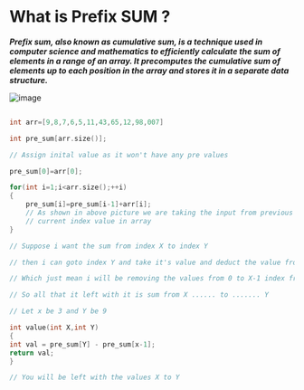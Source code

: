 # What is Prefix SUM ?

***Prefix sum, also known as cumulative sum, is a technique used in computer science and mathematics to efficiently calculate the sum of elements in a range of an array. It precomputes the cumulative sum of elements up to each position in the array and stores it in a separate data structure.***

![image](https://miro.medium.com/v2/resize:fit:1100/format:webp/0*tdHeYDX4Wi15UeL5.jpg)

```cpp

int arr=[9,8,7,6,5,11,43,65,12,98,007]

int pre_sum[arr.size()];

// Assign inital value as it won't have any pre values 

pre_sum[0]=arr[0];

for(int i=1;i<arr.size();++i)
{
    pre_sum[i]=pre_sum[i-1]+arr[i];
    // As shown in above picture we are taking the input from previous sum and the 
    // current index value in array
}

// Suppose i want the sum from index X to index Y

// then i can goto index Y and take it's value and deduct the value from X-1 index 

// Which just mean i will be removing the values from 0 to X-1 index from Y index sum 

// So all that it left with it is sum from X ...... to ....... Y

// Let x be 3 and Y be 9 

int value(int X,int Y)
{
int val = pre_sum[Y] - pre_sum[x-1];
return val;
}

// You will be left with the values X to Y

```

